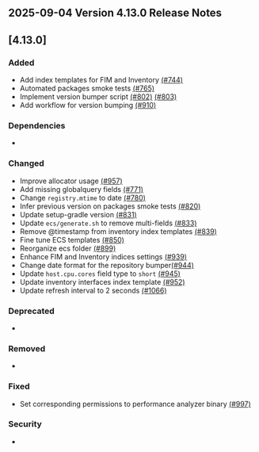 ## 2025-09-04 Version 4.13.0 Release Notes

## [4.13.0]
### Added
- Add index templates for FIM and Inventory [(#744)](https://github.com/wazuh/wazuh-indexer/pull/744)
- Automated packages smoke tests [(#765)](https://github.com/wazuh/wazuh-indexer/pull/765)
- Implement version bumper script [(#802)](https://github.com/wazuh/wazuh-indexer/pull/802) [(#803)](https://github.com/wazuh/wazuh-indexer/pull/803)
- Add workflow for version bumping [(#910)](https://github.com/wazuh/wazuh-indexer/pull/910)

### Dependencies
-

### Changed
- Improve allocator usage [(#957)](https://github.com/wazuh/wazuh-indexer/pull/957)
- Add missing globalquery fields [(#771)](https://github.com/wazuh/wazuh-indexer/pull/771)
- Change `registry.mtime` to date [(#780)](https://github.com/wazuh/wazuh-indexer/pull/780)
- Infer previous version on packages smoke tests [(#820)](https://github.com/wazuh/wazuh-indexer/pull/820)
- Update setup-gradle version [(#831)](https://github.com/wazuh/wazuh-indexer/pull/831)
- Update `ecs/generate.sh` to remove multi-fields [(#833)](https://github.com/wazuh/wazuh-indexer/pull/833)
- Remove @timestamp from inventory index templates [(#839)](https://github.com/wazuh/wazuh-indexer/pull/839)
- Fine tune ECS templates [(#850)](https://github.com/wazuh/wazuh-indexer/pull/850)
- Reorganize ecs folder [(#899)](https://github.com/wazuh/wazuh-indexer/pull/899)
- Enhance FIM and Inventory indices settings [(#939)](https://github.com/wazuh/wazuh-indexer/pull/939)
- Change date format for the repository bumper[(#944)](https://github.com/wazuh/wazuh-indexer/pull/944)
- Update `host.cpu.cores` field type to `short` [(#945)](https://github.com/wazuh/wazuh-indexer/pull/945)
- Update inventory interfaces index template [(#952)](https://github.com/wazuh/wazuh-indexer/pull/952)
- Update refresh interval to 2 seconds [(#1066)](https://github.com/wazuh/wazuh-indexer/pull/1066)

### Deprecated
-

### Removed
-

### Fixed
- Set corresponding permissions to performance analyzer binary [(#997)](https://github.com/wazuh/wazuh-indexer/pull/997)

### Security
-